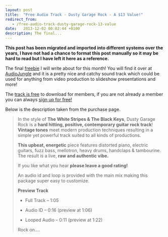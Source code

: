 ```yaml
---
layout: post
title:  "Free Audio Track - Dusty Garage Rock - A $13 Value!"
redirect_from:
   - /free-audio-track-dusty-garage-rock-13-value
date:   2013-12-02 00:02:44 +0100
description: The final...
---
```


**This post has been migrated and imported into different systems over the years, I have not had a chance to format this post manually so it may be hard to read but I have left it here as a reference.**

The final [freebie](http://audiojungle.net/item/dusty-garage-rock/4226079?WT.ac=free_file&WT.seg_1=free_file&WT.z_author=Music2Sync&ref=Bigideaguy "Free Dusty Garage Rock Sound") I will write about for this month! You will find it over at [AudioJungle](http://audiojungle.net/?ref=Bigideaguy "AudioJungle") and it is a pretty nice and catchy sound track which could be used for anything from video production to slideshow presentations and more!  
  
 The [track is free](http://audiojungle.net/item/dusty-garage-rock/4226079?WT.ac=free_file&WT.seg_1=free_file&WT.z_author=Music2Sync&ref=Bigideaguy "free track") to download for members, if you are not already a member you can always [sign up for free!](https://account.envato.com/sign_up?to=audiojungle&ref=Bigideaguy "Sign up for a free account")  
  
 Below is the description taken from the purchase page.

> In the style of **The White Stripes & The Black Keys**, Dusty Garage Rock is a **hard hitting, positive, contemporary guitar rock track**! **Vintage tones** meet modern production techniques resulting in a simple yet powerful track suited to all kinds of productions.  
>   
> **This upbeat, energetic** piece features distorted piano, electric guitars, fuzz bass, mellotron, heavy drums, handclaps & tambourine. The result is a live, **raw and authentic vibe.**  
>   
>  If you like what you hear **please leave a good rating!**  
>   
>  An audio id and loop is provided with the main mix making this package super easy to customize.  
>   
> **Preview Track**  
>   
>    
>   
> - Full Track – 1:05
>   
> - Audio ID – 0:16 (preview at 1:06)
>   
> - Looped Audio – 0:11 (preview at 1:22)
>   
> 
>   
>  Rock on….